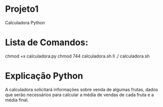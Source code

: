 # Projeto1
 Calculadora Python
 
# Lista de Comandos:
chmod +x calculadora.py
chmod 744 calculadora.sh
ll
./ calculadora.sh

# Explicação Python
A calculadora solicitará informações sobre venda de algumas frutas, dados que serão necessários para calcular a média de vendas de cada fruta e a média final.
